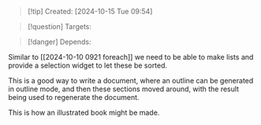 
>[!tip] Created: [2024-10-15 Tue 09:54]

>[!question] Targets: 

>[!danger] Depends: 

Similar to [[2024-10-10 0921 foreach]] we need to be able to make lists and provide a selection widget to let these be sorted.

This is a good way to write a document, where an outline can be generated in outline mode, and then these sections moved around, with the result being used to regenerate the document.

This is how an illustrated book might be made.